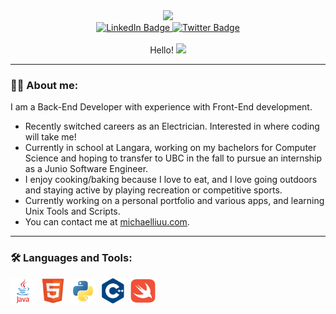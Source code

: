 <div id="header" align="center">
  <img src="https://media.giphy.com/media/13HgwGsXF0aiGY/giphy.gif" width="100"/>
</div>
<div id="badges" align="center">
  <a href="https://www.linkedin.com/in/michaelliuu/">
    <img src="https://img.shields.io/badge/LinkedIn-darkblue?style=for-the-badge&logo=linkedin&logoColor=white" alt="LinkedIn Badge"/>
  </a>
  <a href="https://twitter.com/mykaleee">
    <img src="https://img.shields.io/badge/Twitter-blue?style=for-the-badge&logo=twitter&logoColor=white" alt="Twitter Badge"/>
  </a>
</div>
<div id="badges" align="center">
  <img src="https://komarev.com/ghpvc/?username=your-github-username&style=flat-square&color=blue" alt=""/>
</div>  
<div align="center"> 
  Hello!
  <img src="https://media.giphy.com/media/hvRJCLFzcasrR4ia7z/giphy.gif" width="30px"/>
</div>

---

### :man_technologist: About me:
I am a Back-End Developer with experience with Front-End development.
- Recently switched careers as an Electrician. Interested in where coding will take me!
- Currently in school at Langara, working on my bachelors for Computer Science and hoping to transfer to UBC in the fall to pursue an internship as a Junio Software Engineer.
- I enjoy cooking/baking because I love to eat, and I love going outdoors and staying active by playing recreation or competitive sports.
- Currently working on a personal portfolio and various apps, and learning Unix Tools and Scripts.
- You can contact me at [michaelliuu.com](mailto:michaelliuu@hotmail.com).

---

### :hammer_and_wrench: Languages and Tools:
<div>
  <img src="https://github.com/devicons/devicon/blob/master/icons/java/java-original-wordmark.svg" title="Java" alt="Java" width="40" height="40"/>&nbsp;
  <img src="https://github.com/devicons/devicon/blob/master/icons/html5/html5-original.svg" title="HTML5" alt="HTML" width="40" height="40"/>&nbsp;
  <img src="https://github.com/devicons/devicon/blob/master/icons/python/python-original.svg" title="HTML5" alt="HTML" width="40" height="40"/>&nbsp;
  <img src="https://github.com/devicons/devicon/blob/master/icons/cplusplus/cplusplus-plain.svg" title="HTML5" alt="HTML" width="40" height="40"/>&nbsp;
  <img src="https://github.com/devicons/devicon/blob/master/icons/swift/swift-original.svg" title="HTML5" alt="HTML" width="40" height="40"/>&nbsp;
</div>  
  
